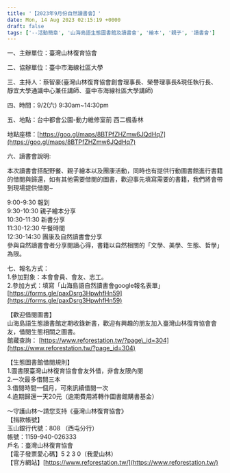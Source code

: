 ```yaml
---
title: '【2023年9月份自然讀書會】'
date: Mon, 14 Aug 2023 02:15:19 +0000
draft: false
tags: ['--活動簡章', '山海島語生態圖書館及讀書會', '繪本', '親子', '讀書會']
---
```


一、主辦單位：臺灣山林復育協會

二、協辦單位：臺中市海線社區大學

三、主持人：蔡智豪(臺灣山林復育協會創會理事長、榮譽理事長&現任執行長、靜宜大學通識中心兼任講師、臺中市海線社區大學講師)

四、時間：9/2(六) 9:30am~14:30pm

五、地點：台中都會公園-動力維修室前 西二楓香林 

地點座標：[https://goo.gl/maps/8BTPfZHZmw6JQdHq7](https://goo.gl/maps/8BTPfZHZmw6JQdHq7)

六、讀書會說明:

本次讀書會搭配野餐、親子繪本以及團康活動，同時也有提供行動圖書館進行書籍的借閱與歸還，如有其他需要借閱的圖書，歡迎事先填寫需要的書籍，我們將會帶到現場提供借閱~

9:00-9:30 報到  
9:30-10:30 親子繪本分享  
10:30-11:30 新書分享  
11:30-12:30 午餐時間  
12:30-14:30 團康及自然讀書會分享  
參與自然讀書會者分享閱讀心得，書籍以自然相關的「文學、美學、生態、哲學」為限。

七、報名方式：  
1.參加對象：本會會員、會友、志工。  
2.參加方式：填寫「山海島語自然讀書會google報名表單」[https://forms.gle/paxDsrg3HpwhfHn59](https://forms.gle/paxDsrg3HpwhfHn59)  
  
【歡迎借閱圖書】  
山海島語生態讀書館定期收錄新書，歡迎有興趣的朋友加入臺灣山林復育協會會友，借閱生態相關之圖書。  
館藏查詢： [https://www.reforestation.tw/?page\_id=304](https://www.reforestation.tw/?page_id=304)  

【生態圖書館借閱規則】  
1.圖書限臺灣山林復育協會會友外借，非會友限內閱  
2.一次最多借閱三本  
3.借閱時間一個月，可來訊續借閱一次  
4.逾期歸還一天20元（逾期費用將轉作圖書館購書基金）

～守護山林～請您支持《臺灣山林復育協會》  
【捐款帳號】  
玉山銀行代號：808 （西屯分行）  
帳號：1159-940-026333  
戶名：臺灣山林復育協會  
【電子發票愛心碼】5 2 3 0（我愛山林）  
【官方網站】[https://www.reforestation.tw/](https://www.reforestation.tw/)